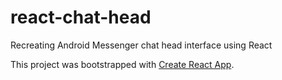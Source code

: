 # react-chat-head
Recreating Android Messenger chat head interface using React

This project was bootstrapped with [Create React App](https://github.com/facebookincubator/create-react-app).